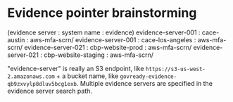 # Evidence pointer brainstorming

(evidence server : system name : evidence)
evidence-server-001 : cace-austin : aws-mfa-scrn/
evidence-server-001 : cace-los-angeles : aws-mfa-scrn/
evidence-server-021 : cbp-website-prod : aws-mfa-scrn/
evidence-server-021 : cbp-website-staging : aws-mfa-scrn/

"evidence-server" is really an S3 endpoint, like
`https://s3-us-west-2.amazonaws.com` + a bucket name, like
`govready-evidence-qb9zxvylp8dluv5bcg1exb`.  Multiple evidence servers
are specified in the evidence server search path.
